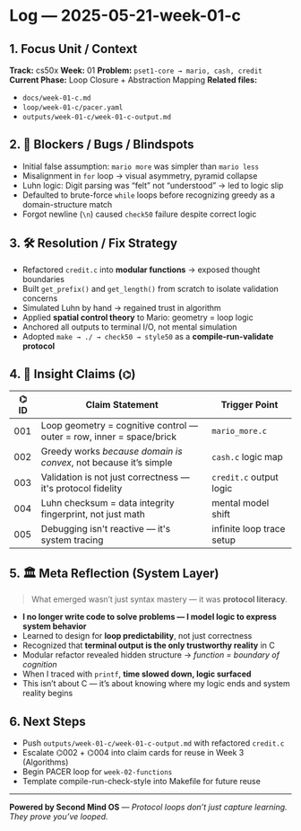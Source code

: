# Log — 2025-05-21-week-01-c

## 1. Focus Unit / Context

**Track:** cs50x
**Week:** 01
**Problem:** `pset1-core → mario, cash, credit`
**Current Phase:** Loop Closure + Abstraction Mapping
**Related files:**

- `docs/week-01-c.md`
- `loop/week-01-c/pacer.yaml`
- `outputs/week-01-c/week-01-c-output.md`

## 2. 🚧 Blockers / Bugs / Blindspots

- Initial false assumption: `mario more` was simpler than `mario less`
- Misalignment in `for` loop → visual asymmetry, pyramid collapse
- Luhn logic: Digit parsing was “felt” not “understood” → led to logic slip
- Defaulted to brute-force `while` loops before recognizing greedy as a domain-structure match
- Forgot newline (`\n`) caused `check50` failure despite correct logic

## 3. 🛠️ Resolution / Fix Strategy

- Refactored `credit.c` into **modular functions** → exposed thought boundaries
- Built `get_prefix()` and `get_length()` from scratch to isolate validation concerns
- Simulated Luhn by hand → regained trust in algorithm
- Applied **spatial control theory** to Mario: geometry = loop logic
- Anchored all outputs to terminal I/O, not mental simulation
- Adopted `make → ./ → check50 → style50` as a **compile-run-validate protocol**

## 4. 📣 Insight Claims (`⌬`)

| ⌬ ID | Claim Statement                                                      | Trigger Point             |
| ---- | -------------------------------------------------------------------- | ------------------------- |
| 001  | Loop geometry = cognitive control — outer = row, inner = space/brick | `mario_more.c`            |
| 002  | Greedy works _because domain is convex_, not because it’s simple     | `cash.c` logic map        |
| 003  | Validation is not just correctness — it's protocol fidelity          | `credit.c` output logic   |
| 004  | Luhn checksum = data integrity fingerprint, not just math            | mental model shift        |
| 005  | Debugging isn't reactive — it's system tracing                       | infinite loop trace setup |

## 5. 🏛 Meta Reflection (System Layer)

> What emerged wasn’t just syntax mastery — it was **protocol literacy**.

- **I no longer write code to solve problems — I model logic to express system behavior**
- Learned to design for **loop predictability**, not just correctness
- Recognized that **terminal output is the only trustworthy reality** in C
- Modular refactor revealed hidden structure → _function = boundary of cognition_
- When I traced with `printf`, **time slowed down, logic surfaced**
- This isn’t about C — it’s about knowing where my logic ends and system reality begins

## 6. Next Steps

- Push `outputs/week-01-c/week-01-c-output.md` with refactored `credit.c`
- Escalate ⌬002 + ⌬004 into claim cards for reuse in Week 3 (Algorithms)
- Begin PACER loop for `week-02-functions`
- Template compile-run-check-style into Makefile for future reuse

---

**Powered by Second Mind OS** — *Protocol loops don’t just capture learning. They *prove* you’ve looped.*
